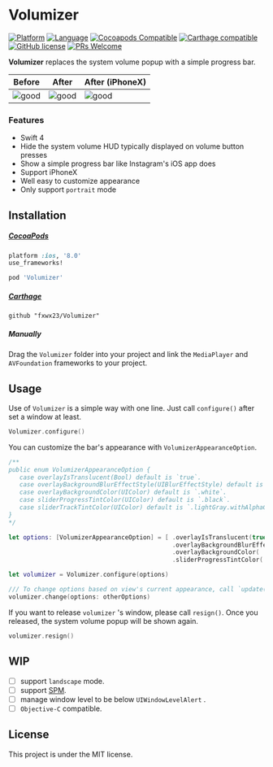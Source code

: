 # Volumizer
[![Platform](https://img.shields.io/cocoapods/p/Volumizer.svg?style=flat)](https://github.com/fxwx23/Volumizer)
[![Language](https://img.shields.io/badge/language-swift-orange.svg?style=flat)](https://developer.apple.com/swift)
[![Cocoapods Compatible](https://img.shields.io/cocoapods/v/Volumizer.svg)](https://cocoapods.org/pods/Volumizer)
[![Carthage compatible](https://img.shields.io/badge/Carthage-compatible-4BC51D.svg?style=flat)](https://github.com/Carthage/Carthage)
[![GitHub license](https://img.shields.io/badge/license-MIT-lightgrey.svg)](https://raw.githubusercontent.com/fxwx23/Volumizer/master/license)
[![PRs Welcome](https://img.shields.io/badge/PRs-welcome-brightgreen.svg)](CONTRIBUTING.md#pull-requests)

**Volumizer** replaces the system volume popup with a simple progress bar.

Before | After | After (iPhoneX)
--- | --- | ---
![good](https://raw.githubusercontent.com/fxwx23/Volumizer/master/Screenshots/before.png) | ![good](https://raw.githubusercontent.com/fxwx23/Volumizer/master/Screenshots/after.png) | ![good](https://raw.githubusercontent.com/fxwx23/Volumizer/master/Screenshots/after_iphonex.png) 

### Features

- Swift 4
- Hide the system volume HUD typically displayed on volume button presses
- Show a simple progress bar like Instagram's iOS app does
- Support iPhoneX
- Well easy to customize appearance
- Only support `portrait` mode

## Installation

##### [CocoaPods](https://cocoapods.org) 
```ruby
platform :ios, '8.0'
use_frameworks!

pod 'Volumizer'
```
##### [Carthage](https://github.com/Carthage/Carthage)
```
github "fxwx23/Volumizer"
```

##### Manually
Drag the `Volumizer` folder into your project and link the `MediaPlayer` and `AVFoundation` frameworks to your project.


## Usage
Use of `Volumizer` is a simple way with one line. Just call `configure()` after set a window at least.

```swift
Volumizer.configure()
```

You can customize the bar's appearance with `VolumizerAppearanceOption`.

```swift
/**
public enum VolumizerAppearanceOption {
   case overlayIsTranslucent(Bool) default is `true`.
   case overlayBackgroundBlurEffectStyle(UIBlurEffectStyle) default is `.extraLight`.
   case overlayBackgroundColor(UIColor) default is `.white`.
   case sliderProgressTintColor(UIColor) default is `.black`.
   case sliderTrackTintColor(UIColor) default is `.lightGray.withAlphaComponent(0.5)`
}
*/

let options: [VolumizerAppearanceOption] = [ .overlayIsTranslucent(true),
                                             .overlayBackgroundBlurEffect( .extraLight),
                                             .overlayBackgroundColor( .white),
                                             .sliderProgressTintColor( .black)]

let volumizer = Volumizer.configure(options)

/// To change options based on view's current appearance, call `update(options:_)` .
volumizer.change(options: otherOptions)
```
If you want to release `volumizer` 's window, please call `resign()`. Once you released, the system volume popup will be shown again.

```swift
volumizer.resign()
```

## WIP
- [ ] support `landscape` mode.
- [ ] support [SPM]().
- [ ] manage window level to be below `UIWindowLevelAlert` .
- [ ] `Objective-C` compatible.

## License
This project is under the MIT license.
